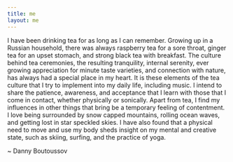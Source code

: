 ```yaml
---
title: me
layout: me
---
```


I have been drinking tea for as long as I can remember. Growing up in a Russian household, there was always raspberry tea for a sore throat, ginger tea for an upset stomach, and strong black tea with breakfast. The culture behind tea ceremonies, the resulting tranquility, internal serenity, ever growing appreciation for minute taste varieties, and connection with nature, has always had a special place in my heart. It is these elements of the tea culture that I try to implement into my daily life, including music. I intend to share the patience, awareness, and acceptance that I learn with those that I come in contact, whether physically or sonically. Apart from tea, I find my influences in other things that bring be a temporary feeling of contentment. I love being surrounded by snow capped mountains, rolling ocean waves, and getting lost in star speckled skies. I have also found that a physical need to move and use my body sheds insight on my mental and creative state, such as skiing, surfing, and the practice of yoga. 

~ Danny Boutoussov

